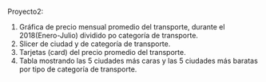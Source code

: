Proyecto2:
1. Gráfica de precio mensual promedio del transporte, durante el 2018(Enero-Julio) dividido po categoría de transporte.
2. Slicer de ciudad y de categoría de transporte.
3. Tarjetas (card) del precio promedio del transporte.
4. Tabla mostrando las 5 ciudades más caras y las 5 ciudades más baratas por tipo de categoría de transporte.

